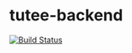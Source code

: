 # tutee-backend

[![Build Status](http://138.197.159.56:8080/buildStatus/icon?job=tutee-backend-master)](http://138.197.159.56:8080/job/tutee-backend-master/)
